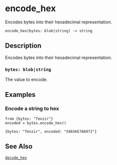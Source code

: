 # encode_hex

Encodes bytes into their hexadecimal representation.

```tql
encode_hex(bytes: blob|string) -> string
```

## Description

Encodes bytes into their hexadecimal representation.

### `bytes: blob|string`

The value to encode.

## Examples

### Encode a string to hex

```tql
from {bytes: "Tenzir"}
encoded = bytes.encode_hex()
```

```tql
{bytes: "Tenzir", encoded: "54656E7A6972"}
```

## See Also

[`decode_hex`](decode_hex.md)
